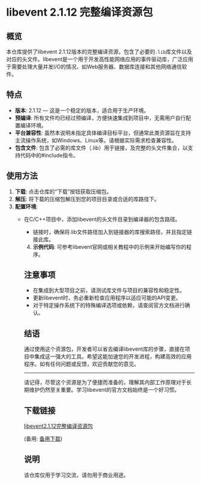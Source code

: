 # libevent 2.1.12 完整编译资源包

## 概览

本仓库提供了libevent 2.1.12版本的完整编译资源，包含了必要的`.lib`库文件以及对应的头文件。libevent是一个用于开发高性能网络应用的事件驱动库，广泛应用于需要处理大量并发I/O的情况，如Web服务器、数据库连接和其他网络通信软件。

## 特点

- **版本**: 2.1.12 — 这是一个稳定的版本，适合用于生产环境。
- **预编译**: 所有文件均已经过预编译，方便快速集成到项目中，无需用户自行配置编译环境。
- **平台兼容性**: 虽然本说明未指定具体编译目标平台，但通常此类资源旨在支持主流操作系统，如Windows、Linux等。请根据实际需求检查兼容性。
- **包含文件**: 包含了必需的库文件（.lib）用于链接，及完整的头文件集合，以支持代码中的#include指令。

## 使用方法

1. **下载**: 点击仓库的“下载”按钮获取压缩包。
2. **解压**: 将下载的压缩包解压到您的项目目录或合适的库路径下。
3. **配置环境**:
   - 在C/C++项目中，添加libevent的头文件目录到编译器的包含路径。
      - 链接时，确保将.lib文件路径加入到链接器的库搜索路径，并且指定链接此库。
      4. **示例代码**: 可参考libevent官网或相关教程中的示例来开始编写你的程序。

      ## 注意事项

      - 在集成到大型项目之前，请测试库文件与项目的兼容性和稳定性。
      - 更新libevent时，务必重新检查应用程序以适应可能的API变更。
      - 对于特定操作系统下的特殊编译选项或依赖，请查阅官方文档进行确认。

      ## 结语

      通过使用这个资源包，开发者可以省去编译libevent库的步骤，直接在项目中集成这一强大的工具。希望这能加速您的开发进程，构建高效的应用程序。如有任何问题或反馈，欢迎贡献您的意见。

      ---

      请记得，尽管这个资源是为了便捷而准备的，理解其内部工作原理对于长期维护仍然至关重要。学习libevent的官方文档始终是一个好习惯。

      ## 下载链接
      [libevent2.1.12完整编译资源包](https://pan.quark.cn/s/3d9cc0627f85) 

      (备用: [备用下载](https://pan.baidu.com/s/1Y14Jxj0iv4-9IF2L4_IO7Q?pwd=1234))

      ## 说明

      该仓库仅用于学习交流，请勿用于商业用途。
